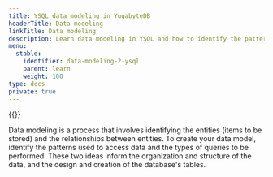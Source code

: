 ```yaml
---
title: YSQL data modeling in YugabyteDB
headerTitle: Data modeling
linkTitle: Data modeling
description: Learn data modeling in YSQL and how to identify the patterns used to access data and the types of queries to be performed.
menu:
  stable:
    identifier: data-modeling-2-ysql
    parent: learn
    weight: 100
type: docs
private: true
---
```

<!-- Page DISABLED for lack of content -->
{{<api-tabs>}}

Data modeling is a process that involves identifying the entities (items to be stored) and the relationships between entities. To create your data model, identify the patterns used to access data and the types of queries to be performed. These two ideas inform the organization and structure of the data, and the design and creation of the database's tables.
